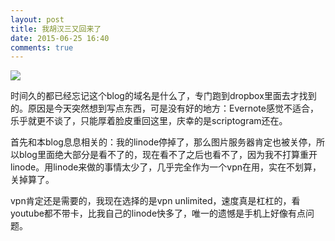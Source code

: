 ```yaml
---
layout: post
title: 我胡汉三又回来了
date: 2015-06-25 16:40
comments: true
---
```


![](http://pic.baike.soso.com/p/20130530/bki-20130530141131-666590085.jpg)

时间久的都已经忘记这个blog的域名是什么了，专门跑到dropbox里面去才找到的。原因是今天突然想到写点东西，可是没有好的地方：Evernote感觉不适合，乐乎就更不谈了，只能厚着脸皮重回这里，庆幸的是scriptogram还在。

首先和本blog息息相关的：我的linode停掉了，那么图片服务器肯定也被关停，所以blog里面绝大部分是看不了的，现在看不了之后也看不了，因为我不打算重开linode。用linode来做的事情太少了，几乎完全作为一个vpn在用，实在不划算，关掉算了。

vpn肯定还是需要的，我现在选择的是vpn unlimited，速度真是杠杠的，看youtube都不带卡，比我自己的linode快多了，唯一的遗憾是手机上好像有点问题。

